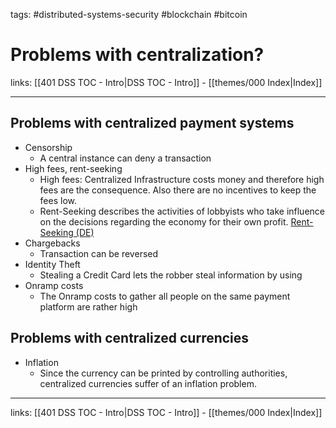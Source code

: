 tags: #distributed-systems-security #blockchain #bitcoin 

# Problems with centralization?

links: [[401 DSS TOC - Intro|DSS TOC - Intro]] - [[themes/000 Index|Index]]

---

## Problems with centralized payment systems

- Censorship
	- A central instance can deny a transaction
- High fees, rent-seeking
	- High fees: Centralized Infrastructure costs money and therefore high fees are the consequence. Also there are no incentives to keep the fees low.
	- Rent-Seeking describes the activities of lobbyists who take influence on the decisions regarding the economy for their own profit. [Rent-Seeking (DE)](https://de.wikipedia.org/wiki/Politische_Rente#Rent-Seeking)
- Chargebacks
	- Transaction can be reversed
- Identity Theft
	- Stealing a Credit Card lets the robber steal information by using 
- Onramp costs
	- The Onramp costs to gather all people on the same payment platform are rather high

## Problems with centralized currencies

- Inflation
	- Since the currency can be printed by controlling authorities, centralized currencies suffer of an inflation problem.

---
links: [[401 DSS TOC - Intro|DSS TOC - Intro]] - [[themes/000 Index|Index]]